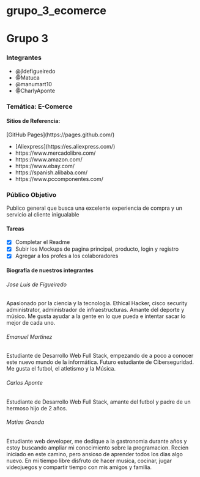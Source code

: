 # grupo_3_ecomerce
<h1>Grupo 3</h1>
<h3>Integrantes</h3>
<ul>
  <li>@jldefigueiredo</li>
  <li>@Matuca</li>
  <li>@manumart10</li>
  <li>@CharlyAponte</li>
</ul>
<h3>Temática: E-Comerce</h3>

<h4>Sitios de Referencia:</h4>
[GitHub Pages](https://pages.github.com/)
<ul>
  <li>[Aliexpress](https://es.aliexpress.com/)</li>
  <li>https://www.mercadolibre.com/</li>
  <li>https://www.amazon.com/</li>
  <li>https://www.ebay.com/</li>
  <li>https://spanish.alibaba.com/</li>
  <li>https://www.pccomponentes.com/</li>
</ul>

<h3>Público Objetivo</h3>
Publico general que busca una excelente experiencia de compra y un servicio al cliente inigualable

<h4>Tareas</h4>

- [x] Completar el Readme
- [x] Subir los Mockups de pagina principal, producto, login y registro
- [x] Agregar a los profes a los colaboradores

<h4>Biografía de nuestros integrantes</4>
<h6>Jose Luis de Figueiredo</h6>
Apasionado por la ciencia y la tecnología. Ethical Hacker, cisco security administrator, administrador de infraestructuras. Amante del deporte y músico.
Me gusta ayudar a la gente en lo que pueda e intentar sacar lo mejor de cada uno.
<h6> Emanuel Martinez </h6>
Estudiante de Desarrollo Web Full Stack, empezando de a poco a conocer este nuevo mundo de la informática. Futuro estudiante de Ciberseguridad. Me gusta el futbol, el atletismo y la Música.
<h6>Carlos Aponte</h6>
Estudiante de Desarrollo Web Full Stack, amante del futbol y padre de un hermoso hijo de 2 años. 
<h6>Matias Granda</h6>
Estudiante web developer, me dedique a la gastronomia durante años y estoy buscando ampliar mi conocimiento sobre la programacion. Recien iniciado en este camino, pero ansioso de aprender todos los dias algo nuevo. En mi tiempo libre disfruto de hacer musica, cocinar, jugar videojuegos y compartir tiempo con mis amigos y familia.
